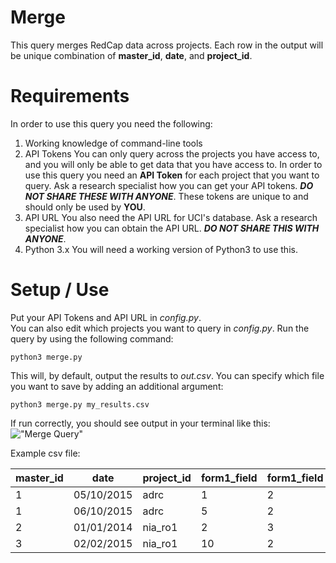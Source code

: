 # Merge
This query merges RedCap data across projects. Each row in the output will be unique combination of **master_id**, **date**, and **project_id**. 

# Requirements
In order to use this query you need the following:

1. Working knowledge of command-line tools
2. API Tokens
You can only query across the projects you have access to, and you will only be able to get data that you have access to. In order to use this query you need an **API Token** for each project that you want to query. Ask a research specialist how you can get your API tokens. **_DO NOT SHARE THESE WITH ANYONE_**. These tokens are unique to and should only be used by **YOU**.
3. API URL
You also need the API URL for UCI's database. Ask a research specialist how you can obtain the API URL. **_DO NOT SHARE THIS WITH ANYONE_**.
4. Python 3.x
You will need a working version of Python3 to use this.

# Setup / Use
Put your API Tokens and API URL in _config.py_.  
You can also edit which projects you want to query in _config.py_.
Run the query by using the following command:
```
python3 merge.py
```
This will, by default, output the results to _out.csv_.
You can specify which file you want to save by adding an additional argument:
```
python3 merge.py my_results.csv 
```
If run correctly, you should see output in your terminal like this:
!["Merge Query"](https://raw.githubusercontent.com/Yassalab/RedCapQueries/master/images/merge_example.png)

Example csv file:

| master_id | date       | project_id | form1_field | form1_field | form2_field | form2_field |
|-----------|------------|------------|-------------|-------------|-------------|-------------|
| 1         | 05/10/2015 | adrc       | 1           | 2           | 1           | 0           |
| 1         | 06/10/2015 | adrc       | 5           | 2           | 1           | 0           |
| 2         | 01/01/2014 | nia_ro1    | 2           | 3           | 0           | 0           |
| 3         | 02/02/2015 | nia_ro1    | 10          | 2           | 1           | 1           |
